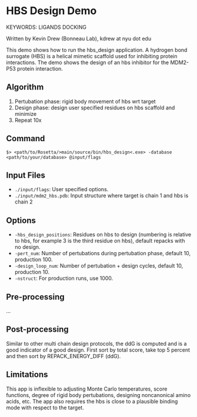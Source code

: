 HBS Design Demo
===============

KEYWORDS: LIGANDS DOCKING

Written by Kevin Drew (Bonneau Lab), kdrew at nyu dot edu

This demo shows how to run the hbs_design application.  A hydrogen bond 
surrogate (HBS) is a helical mimetic scaffold used for inhibiting protein 
interactions. The demo shows the design of an hbs inhibitor for the MDM2-P53 
protein interaction.

Algorithm
---------

1. Pertubation phase: rigid body movement of hbs wrt target
2. Design phase: design user specified residues on hbs scaffold and minimize
3. Repeat 10x

Command
-------

    $> <path/to/Rosetta/>main/source/bin/hbs_design<.exe> -database <path/to/your/database> @input/flags

Input Files
-----------

* `./input/flags`: User specified options.
* `./input/mdm2_hbs.pdb`: Input structure where target is chain 1 and hbs is 
  chain 2

Options
-------

* `-hbs_design_positions`: Residues on hbs to design (numbering is relative to 
  hbs, for example 3 is the third residue on hbs), default repacks with no 
  design.
* `-pert_num`: Number of pertubations during pertubation phase, default 10, 
  production 100.
* `-design_loop_num`: Number of pertubation + design cycles, default 10, 
  production 10.
* `-nstruct`: For production runs, use 1000.

Pre-processing
--------------

...

Post-processing
---------------

Similar to other multi chain design protocols, the ddG is computed and is a 
good indicator of a good design.  First sort by total score, take top 5 percent 
and then sort by REPACK_ENERGY_DIFF (ddG).

Limitations
-----------

This app is inflexible to adjusting Monte Carlo temperatures, score functions, 
degree of rigid body pertubations, designing noncanonical amino acids, etc. The 
app also requires the hbs is close to a plausible binding mode with respect to 
the target.

